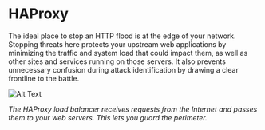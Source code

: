 # HAProxy

The ideal place to stop an HTTP flood is at the edge of your network. Stopping threats here protects your upstream web applications by minimizing the traffic and system load that could impact them, as well as other sites and services running on those servers. It also prevents unnecessary confusion during attack identification by drawing a clear frontline to the battle.

![Alt Text](../assets/DDos/DDosHAProxy.gif)

_The HAProxy load balancer receives requests from the Internet and passes them to your web servers. This lets you guard the perimeter._
